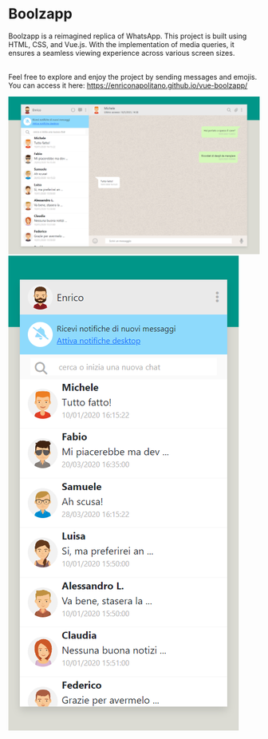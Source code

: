 # Boolzapp
Boolzapp is a reimagined replica of WhatsApp. This project is built using HTML, CSS, and Vue.js. With the implementation of media queries, it ensures a seamless viewing experience across various screen sizes. <br><br>

Feel free to explore and enjoy the project by sending messages and emojis. <br>
You can access it here: https://enriconapolitano.github.io/vue-boolzapp/

<img src="preview.png">
<img src="preview-2.png">



